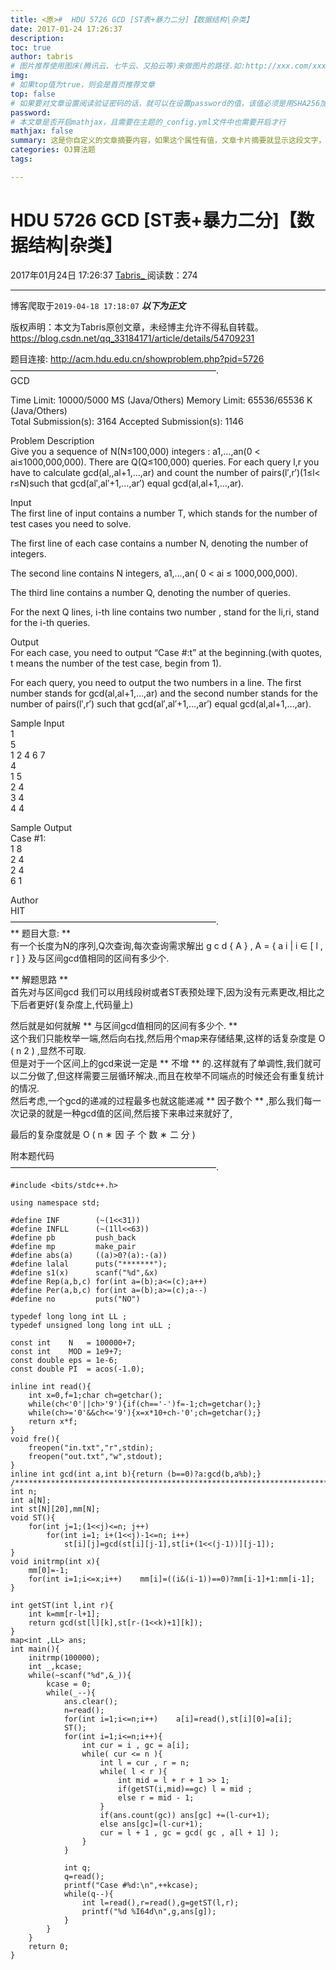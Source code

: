 ```yaml
---
title: <原>#  HDU 5726 GCD [ST表+暴力二分]【数据结构|杂类】
date: 2017-01-24 17:26:37
description:
toc: true
author: tabris
# 图片推荐使用图床(腾讯云、七牛云、又拍云等)来做图片的路径.如:http://xxx.com/xxx.jpg
img: 
# 如果top值为true，则会是首页推荐文章
top: false
# 如果要对文章设置阅读验证密码的话，就可以在设置password的值，该值必须是用SHA256加密后的密码，防止被他人识破
password: 
# 本文章是否开启mathjax，且需要在主题的_config.yml文件中也需要开启才行
mathjax: false
summary: 这是你自定义的文章摘要内容，如果这个属性有值，文章卡片摘要就显示这段文字，否则程序会自动截取文章的部分内容作为摘要
categories: OJ算法题
tags:

---
```





#  HDU 5726 GCD [ST表+暴力二分]【数据结构|杂类】

2017年01月24日 17:26:37  [ Tabris_ ](https://me.csdn.net/qq_33184171) 阅读数：274


--- 
 博客爬取于`2019-04-18 17:18:07`
***以下为正文***

版权声明：本文为Tabris原创文章，未经博主允许不得私自转载。
https://blog.csdn.net/qq_33184171/article/details/54709231

题目连接: [ http://acm.hdu.edu.cn/showproblem.php?pid=5726
](http://acm.hdu.edu.cn/showproblem.php?pid=5726)  
———————————————————————–.  
GCD

Time Limit: 10000/5000 MS (Java/Others) Memory Limit: 65536/65536 K
(Java/Others)  
Total Submission(s): 3164 Accepted Submission(s): 1146

Problem Description  
Give you a sequence of N(N≤100,000) integers : a1,…,an(0 < ai≤1000,000,000).
There are Q(Q≤100,000) queries. For each query l,r you have to calculate
gcd(al,,al+1,…,ar) and count the number of pairs(l′,r′)(1≤l< r≤N)such that
gcd(al′,al′+1,…,ar′) equal gcd(al,al+1,…,ar).

Input  
The first line of input contains a number T, which stands for the number of
test cases you need to solve.

The first line of each case contains a number N, denoting the number of
integers.

The second line contains N integers, a1,…,an( 0 < ai ≤ 1000,000,000).

The third line contains a number Q, denoting the number of queries.

For the next Q lines, i-th line contains two number , stand for the li,ri,
stand for the i-th queries.

Output  
For each case, you need to output “Case #:t” at the beginning.(with quotes, t
means the number of the test case, begin from 1).

For each query, you need to output the two numbers in a line. The first number
stands for gcd(al,al+1,…,ar) and the second number stands for the number of
pairs(l′,r′) such that gcd(al′,al′+1,…,ar′) equal gcd(al,al+1,…,ar).

Sample Input  
1  
5  
1 2 4 6 7  
4  
1 5  
2 4  
3 4  
4 4

Sample Output  
Case #1:  
1 8  
2 4  
2 4  
6 1

Author  
HIT  
———————————————————————–.  
** 题目大意: **   
有一个长度为N的序列,Q次查询,每次查询需求解出  g  c  d  {  A  }  ,  A  =  {  a  i  |  i  ∈  [  l  ,
r  ]  }  及与区间gcd值相同的区间有多少个.

** 解题思路 **   
首先对与区间gcd 我们可以用线段树或者ST表预处理下,因为没有元素更改,相比之下后者更好(复杂度上,代码量上)

然后就是如何就解 ** 与区间gcd值相同的区间有多少个. **  
这个我们只能枚举一端,然后向右找,然后用个map来存储结果,这样的话复杂度是  O  (  n  2  )  ,显然不可取.  
但是对于一个区间上的gcd来说一定是 ** 不增 **
的.这样就有了单调性,我们就可以二分做了,但这样需要三层循环解决.,而且在枚举不同端点的时候还会有重复统计的情况.  
然后考虑,一个gcd的递减的过程最多也就这能递减 ** 因子数个 ** ,那么我们每一次记录的就是一种gcd值的区间,然后接下来串过来就好了,

最后的复杂度就是  O  (  n  ∗  因  子  个  数  ∗  二  分  )

附本题代码  
———————————————————————–.

    
    
    #include <bits/stdc++.h>
    
    using namespace std;
    
    #define INF        (~(1<<31))
    #define INFLL      (~(1ll<<63))
    #define pb         push_back
    #define mp         make_pair
    #define abs(a)     ((a)>0?(a):-(a))
    #define lalal      puts("*******");
    #define s1(x)      scanf("%d",&x)
    #define Rep(a,b,c) for(int a=(b);a<=(c);a++)
    #define Per(a,b,c) for(int a=(b);a>=(c);a--)
    #define no         puts("NO")
    
    typedef long long int LL ;
    typedef unsigned long long int uLL ;
    
    const int    N   = 100000+7;
    const int    MOD = 1e9+7;
    const double eps = 1e-6;
    const double PI  = acos(-1.0);
    
    inline int read(){
        int x=0,f=1;char ch=getchar();
        while(ch<'0'||ch>'9'){if(ch=='-')f=-1;ch=getchar();}
        while(ch>='0'&&ch<='9'){x=x*10+ch-'0';ch=getchar();}
        return x*f;
    }
    void fre(){
        freopen("in.txt","r",stdin);
        freopen("out.txt","w",stdout);
    }
    inline int gcd(int a,int b){return (b==0)?a:gcd(b,a%b);}
    /***********************************************************************/
    int n;
    int a[N];
    int st[N][20],mm[N];
    void ST(){
        for(int j=1;(1<<j)<=n; j++)
            for(int i=1; i+(1<<j)-1<=n; i++)
                st[i][j]=gcd(st[i][j-1],st[i+(1<<(j-1))][j-1]);
    }
    void initrmp(int x){
        mm[0]=-1;
        for(int i=1;i<=x;i++)    mm[i]=((i&(i-1))==0)?mm[i-1]+1:mm[i-1];
    }
    
    int getST(int l,int r){
        int k=mm[r-l+1];
        return gcd(st[l][k],st[r-(1<<k)+1][k]);
    }
    map<int ,LL> ans;
    int main(){
        initrmp(100000);
        int _,kcase;
        while(~scanf("%d",&_)){
            kcase = 0;
            while(_--){
                ans.clear();
                n=read();
                for(int i=1;i<=n;i++)    a[i]=read(),st[i][0]=a[i];
                ST();
                for(int i=1;i<=n;i++){
                    int cur = i , gc = a[i];
                    while( cur <= n ){
                        int l = cur , r = n;
                        while( l < r ){
                            int mid = l + r + 1 >> 1;
                            if(getST(i,mid)==gc) l = mid ;
                            else r = mid - 1;
                        }
                        if(ans.count(gc)) ans[gc] +=(l-cur+1);
                        else ans[gc]=(l-cur+1);
                        cur = l + 1 , gc = gcd( gc , a[l + 1] );
                    }
                }
    
                int q;
                q=read();
                printf("Case #%d:\n",++kcase);
                while(q--){
                    int l=read(),r=read(),g=getST(l,r);
                    printf("%d %I64d\n",g,ans[g]);
                }
            }
        }
        return 0;
    }
    

